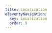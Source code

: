 ```yaml
---
title: Localization
eleventyNavigation:
  key: Localization
  order: 9
---
```


<!-- This file exists only to create a section heading.
     Its output is deleted by the Eleventy build process. -->
